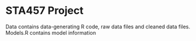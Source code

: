 # STA457 Project
Data contains data-generating R code, raw data files and cleaned data files.
Models.R contains model information
